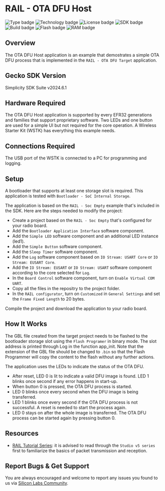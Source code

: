 # RAIL - OTA DFU Host

![Type badge](https://img.shields.io/badge/dynamic/json?url=https://raw.githubusercontent.com/SiliconLabs/application_examples_ci/master/proprietary_rail/rail_ota_dfu_host_common.json&label=Type&query=type&color=green)
![Technology badge](https://img.shields.io/badge/dynamic/json?url=https://raw.githubusercontent.com/SiliconLabs/application_examples_ci/master/proprietary_rail/rail_ota_dfu_host_common.json&label=Technology&query=technology&color=green)
![License badge](https://img.shields.io/badge/dynamic/json?url=https://raw.githubusercontent.com/SiliconLabs/application_examples_ci/master/proprietary_rail/rail_ota_dfu_host_common.json&label=License&query=license&color=green)
![SDK badge](https://img.shields.io/badge/dynamic/json?url=https://raw.githubusercontent.com/SiliconLabs/application_examples_ci/master/proprietary_rail/rail_ota_dfu_host_common.json&label=SDK&query=sdk&color=green)
![Build badge](https://img.shields.io/endpoint?url=https://raw.githubusercontent.com/SiliconLabs/application_examples_ci/master/proprietary_rail/rail_ota_dfu_host_build_status.json)
![Flash badge](https://img.shields.io/badge/dynamic/json?url=https://raw.githubusercontent.com/SiliconLabs/application_examples_ci/master/proprietary_rail/rail_ota_dfu_host_common.json&label=Flash&query=flash&color=blue)
![RAM badge](https://img.shields.io/badge/dynamic/json?url=https://raw.githubusercontent.com/SiliconLabs/application_examples_ci/master/proprietary_rail/rail_ota_dfu_host_common.json&label=RAM&query=ram&color=blue)
## Overview

The OTA DFU Host application is an example that demostrates a simple OTA DFU process that is implemented in the `RAIL - OTA DFU Target` application. 

## Gecko SDK Version

Simplicity SDK Suite v2024.6.1

## Hardware Required

The OTA DFU Host application is supported by every EFR32 generations and families that support proprietary software. Two LEDs and one button are used for a simple UI but not required for the core operation. A Wireless Starter Kit (WSTK) has everything this example needs.

## Connections Required

The USB port of the WSTK is connected to a PC for programming and logging.

## Setup

A bootloader that supports at least one storage slot is required. This application is tested with `Bootloader - SoC Internal Storage`.

The application is based on the `RAIL - Soc Empty` example that's included in the SDK. Here are the steps needed to modify the project:

- Create a project based on the `RAIL - Soc Empty` that's configured for your radio board.
- Add the `Bootloader Application Interface` software component.
- Add the `Simple LED` software component and an additional LED instance (led1).
- Add the `Simple Button` software component.
- Add the `Sleep Timer` software component.
- Add the `Log` software component based on `IO Stream: USART Core` or `IO Stream: EUSART Core`.
- Add the `IO Stream: EUSART` or `IO Stream: USART` software component according to the core selected for `Log`.
- In the `Board Control` software component, turn on `Enable Virtual COM UART`.
- Copy all the files in the repositry to the project folder.
- In the `RAIL configurator`, turn on `Customized` in `General Settings` and set the `Frame Fixed Length` to 20 bytes.

Compile the project and download the application to your radio board.

## How It Works

The GBL file created from the target project needs to be flashed to the bootloader storage slot using the `Flash Programer` in binary mode. The slot address is printed through Log in the function app_init. Note that the extension of the GBL file should be changed to `.bin` so that the Flash Programmer will copy the content to the flash without any further actions.

The application uses the LEDs to indicate the status of the OTA DFU.
- After reset, LED 0 is lit to indicate a valid DFU image is found. LED 1 blinks once second if any error happens in start-up. 
- When button 0 is pressed, the OTA DFU process is started.
- LED 0 blinks once every second when the DFU image is being transferred.
- LED 1 blinks once every second if the OTA DFU process is not successful. A reset is needed to start the process again.
- LED 0 stays on after the whole image is transferred. The OTA DFU process can be started again by pressing button 0.

## Resources

- [RAIL Tutorial
  Series](https://community.silabs.com/s/article/rail-tutorial-series?language=en_US):
  it is advised to read through the `Studio v5 series` first to familiarize the
  basics of packet transmission and reception.

## Report Bugs & Get Support

You are always encouraged and welcome to report any issues you found to us via
[Silicon Labs
Community](https://community.silabs.com/s/topic/0TO1M000000qHaKWAU/proprietary?language=en_US).
